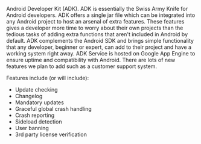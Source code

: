 Android Developer Kit (ADK). ADK is essentially the Swiss Army Knife for Android developers. ADK offers a single jar file which can be integrated into any Android project to host an arsenal of extra features. These features gives a developer more time to worry about their own projects than the tedious tasks of adding extra functions that aren't included in Android by default. ADK complements the Android SDK and brings simple functionality that any developer, beginner or expert, can add to their project and have a working system right away. ADK Service is hosted on Google App Engine to ensure uptime and compatibility with Android. There are lots of new features we plan to add such as a customer support system.


Features include (or will include):


  * Update checking
  * Changelog
  * Mandatory updates
  * Graceful global crash handling
  * Crash reporting
  * Sideload detection
  * User banning
  * 3rd party license verification